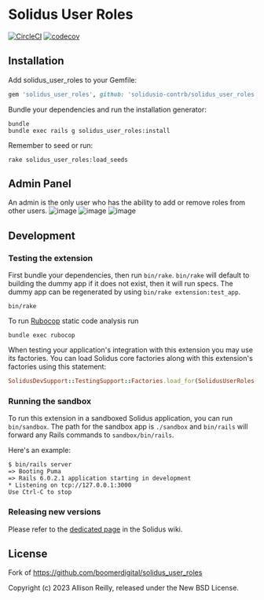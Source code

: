 # Solidus User Roles

[![CircleCI](https://circleci.com/gh/solidusio-contrib/solidus_user_roles.svg?style=shield)](https://circleci.com/gh/solidusio-contrib/solidus_user_roles)
[![codecov](https://codecov.io/gh/solidusio-contrib/solidus_user_roles/branch/master/graph/badge.svg)](https://codecov.io/gh/solidusio-contrib/solidus_user_roles)

<!-- Explain what your extension does. -->

## Installation

Add solidus_user_roles to your Gemfile:

```ruby
gem 'solidus_user_roles', github: 'solidusio-contrb/solidus_user_roles'
```

Bundle your dependencies and run the installation generator:

```shell
bundle
bundle exec rails g solidus_user_roles:install
```

Remember to seed or run:
```shell
rake solidus_user_roles:load_seeds
```

Admin Panel
-----------
An admin is the only user who has the ability to add or remove roles from other users.
![image](https://github.com/cpfergus1/solidus_user_roles/assets/68167430/8109fe7e-d098-42c8-a03a-ad1bec273b8c)
![image](https://github.com/cpfergus1/solidus_user_roles/assets/68167430/311d8e38-e801-401d-9fe8-f232435001ad)
![image](https://github.com/cpfergus1/solidus_user_roles/assets/68167430/6f248635-054c-4adc-9fdf-85108acd06c8)
## Development

### Testing the extension

First bundle your dependencies, then run `bin/rake`. `bin/rake` will default to building the dummy
app if it does not exist, then it will run specs. The dummy app can be regenerated by using
`bin/rake extension:test_app`.

```shell
bin/rake
```

To run [Rubocop](https://github.com/bbatsov/rubocop) static code analysis run

```shell
bundle exec rubocop
```

When testing your application's integration with this extension you may use its factories.
You can load Solidus core factories along with this extension's factories using this statement:

```ruby
SolidusDevSupport::TestingSupport::Factories.load_for(SolidusUserRoles::Engine)
```

### Running the sandbox

To run this extension in a sandboxed Solidus application, you can run `bin/sandbox`. The path for
the sandbox app is `./sandbox` and `bin/rails` will forward any Rails commands to
`sandbox/bin/rails`.

Here's an example:

```
$ bin/rails server
=> Booting Puma
=> Rails 6.0.2.1 application starting in development
* Listening on tcp://127.0.0.1:3000
Use Ctrl-C to stop
```

### Releasing new versions

Please refer to the [dedicated page](https://github.com/solidusio/solidus/wiki/How-to-release-extensions) in the Solidus wiki.


## License
Fork of https://github.com/boomerdigital/solidus_user_roles

Copyright (c) 2023 Allison Reilly, released under the New BSD License.
